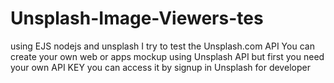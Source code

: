 # Unsplash-Image-Viewers-tes
using EJS nodejs and unsplash I try to test the Unsplash.com API 
You can create your own web or apps mockup using Unsplash API
but first you need your own API KEY you can access it by signup in Unsplash for developer
